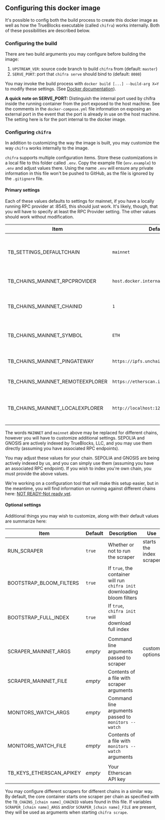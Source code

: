 ## Configuring this docker image

It's possible to config both the build process to create this docker image as well as how the TrueBlocks executable (called `chifra`) works internally. Both of these possibilities are described below.

### Configuring the build

There are two build arguments you may configure before building the image:

1. `UPSTREAM_VER`: source code branch to build `chifra` from (default: `master`)
2. `SERVE_PORT`: port that `chifra serve` should bind to (default: `8080`)

You may invoke the build process with `docker build [...] --build-arg X=Y` to modify these settings. (See [Docker documentation](https://docs.docker.com/engine/reference/commandline/build/#set-build-time-variables---build-arg)).

**A quick note on SERVE_PORT:** Distinguish the internal port used by chifra inside the running container from the port exposed to the host machine. See the comments in the `docker-compose.yml` file information on exposing an external port in the event that the port is already in use on the host machine. The setting here is for the port internal to the docker image.

### Configuring `chifra`

In addition to customizing the way the image is built, you may customize the way `chifra` works internally to the image.

`chifra` supports multiple configuration items. Store these customizations in a local file to this folder called `.env`. Copy the example file (`env.example`) to `.env` and adjust values there. Using the name `.env` will ensure any private information in this file won't be pushed to GitHub, as the file is ignored by the `.gitignore` file.

#### Primary settings

Each of these values defaults to settings for mainnet, if you have a locally running RPC provider at :8545, this should just work. It's likely, though,
that you will have to specify at least the RPC Provider setting. The other values should work without modification.

| Item                             | Default                                | Description                                      |
| -------------------------------- | -------------------------------------- | ------------------------------------------------ |
| TB_SETTINGS_DEFAULTCHAIN         | `mainnet`                              | Chain to use if `--chain` option is not supplied |
| TB_CHAINS_MAINNET_RPCPROVIDER    | `host.docker.internal:8545`            | RPC provider URL                                 |
|                                  |                                        |                                                  |
| TB_CHAINS_MAINNET_CHAINID        | `1`                                    | Chain ID (for a chain called `mainnet`)          |
| TB_CHAINS_MAINNET_SYMBOL         | `ETH`                                  | Token symbol for a chain called `mainnet`        |
| TB_CHAINS_MAINNET_PINGATEWAY     | `https://ipfs.unchainedindex.io/ipfs/` | Unchained Index pin gateway                      |
| TB_CHAINS_MAINNET_REMOTEEXPLORER | `https://etherscan.io`                 | Remote explorer URL                              |
| TB_CHAINS_MAINNET_LOCALEXPLORER  | `http://localhost:1234`                | URL of the local explorer (TrueBlocks Explorer)  |

The words `MAINNET` and `mainnet` above may be replaced for different chains, however you will have to customize additional settings. SEPOLIA
and GNOSIS are actively indexed by TrueBlocks, LLC, and you may use them directly (assuming you have associated RPC endpoints).

You may adjust these values for your chain. SEPOLIA and GNOSIS are being actively indexed by us, and you can simply use them (assuming you have an associated RPC endpoint). If you wish to index you're own chain, you must provide the above values.

We're working on a configuration tool that will make this setup easier, but in the meantime, you will find information on running against different
chains here: [NOT READY-Not ready yet](./).

#### Optional settings

Additional things you may wish to customize, along with their default values are summarize here:

| Item                     | Default | Description                                                               | Use                      |
| ------------------------ | ------- | ------------------------------------------------------------------------- | ------------------------ |
| RUN_SCRAPER              | `true`  | Whether or not to run the scraper                                         | starts the index scraper |
| BOOTSTRAP_BLOOM_FILTERS  | `true`  | If `true`, the container will run `chifra init` downloading bloom filters |                          |
| BOOTSTRAP_FULL_INDEX     | `true`  | If `true`, `chifra init` will download full index                         |                          |
|                          |         |                                                                           |                          |
| SCRAPER_MAINNET_ARGS     | *empty* | Command line arguments passed to scraper                                  | custom options           |
| SCRAPER_MAINNET_FILE     | *empty* | Contents of a file with scraper arguments                                 |                          |
| MONITORS_WATCH_ARGS      | *empty* | Command line arguments passed to `monitors --watch`                       |                          |
| MONITORS_WATCH_FILE      | *empty* | Contents of a file with `monitors --watch` arguments                      |                          |
|                          |         |                                                                           |                          |
| TB_KEYS_ETHERSCAN_APIKEY | *empty* | Your Etherscan API key                                                    |                          |

You may configure different scrapers for different chains in a similar way. By default, the core container starts one scraper per chain
as specified with the `TB_CHAINS_[chain name]_CHAINID` values found in this file. If variables `SCRAPER_[chain name]_ARGS` and/or
`SCRAPER_[chain name]_FILE` are present, they will be used as arguments when starting `chifra scrape`.
